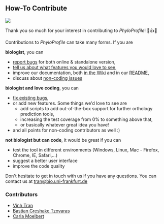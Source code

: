 ## How-To Contribute

![](http://www.sharegif.com/wp-content/uploads/2014/03/giphy41.gif)

Thank you so much for your interest in contributing to *PhyloProfile*! 🎉👍🍾

Contributions to *PhyloProfile* can take many forms. If you are

**biologist**, you can
* [report bugs](https://github.com/BIONF/PhyloProfile/issues/new) for both online & standalone version,
* [tell us about what features you would love to see](https://github.com/BIONF/PhyloProfile/issues/new),
* improve our documentation, both [in the Wiki](https://github.com/BIONF/PhyloProfile/wiki) and in our [README](https://github.com/BIONF/PhyloProfile/blob/master/README.md),
* discuss about [non-coding issues](https://github.com/BIONF/PhyloProfile/issues?q=is%3Aissue+is%3Aopen+label%3Anon-coding)

**biologist and love coding**, you can
* [fix existing bugs](https://github.com/BIONF/PhyloProfile/issues/),
* or add new features. Some things we'd love to see are
  * add scripts to add out-of-the-box support for further orthology prediction tools,
  * increasing the test coverage from 0% to something above that,
  * or basically whatever great idea you have!
* and all points for non-coding contributors as well :)

**not biologist but can code**, it would be great if you can
* test the tool in different environments (Windows, Linux, Mac - Firefox, Chrome, IE, Safari,...)
* suggest a better user interface
* improve the code quality

Don't hesitate to get in touch with us if you have any questions. You can contact us at [tran@bio.uni-frankfurt.de](mailto:tran@bio.uni-frankfurt.de)

### Contributors
* [Vinh Tran](https://github.com/trvinh)
* [Bastian Greshake Tzovaras](https://github.com/gedankenstuecke)
* [Carla Moelbert](https://github.com/CarlaMoelbert)
